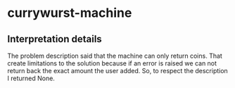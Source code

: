 # currywurst-machine


## Interpretation details

The problem description said that the machine can only return coins. That create limitations to the solution because if an error is raised we can not return back the exact amount the user added. So, to respect the description I returned None.